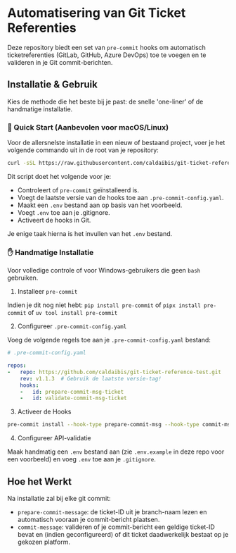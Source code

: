 # Automatisering van Git Ticket Referenties

Deze repository biedt een set van `pre-commit` hooks om automatisch ticketreferenties (GitLab, GitHub, Azure DevOps) toe te voegen en te valideren in je Git commit-berichten.

## Installatie & Gebruik

Kies de methode die het beste bij je past: de snelle 'one-liner' of de handmatige installatie.

### 🚀 Quick Start (Aanbevolen voor macOS/Linux)

Voor de allersnelste installatie in een nieuw of bestaand project, voer je het volgende commando uit in de root van je repository:

```bash
curl -sSL https://raw.githubusercontent.com/caldaibis/git-ticket-reference-test/main/init.sh | bash
```

Dit script doet het volgende voor je:

   - Controleert of `pre-commit` geïnstalleerd is.
   - Voegt de laatste versie van de hooks toe aan `.pre-commit-config.yaml`.
   - Maakt een `.env` bestand aan op basis van het voorbeeld.
   - Voegt `.env` toe aan je .gitignore.
   - Activeert de hooks in Git.

Je enige taak hierna is het invullen van het `.env` bestand.

### ✋ Handmatige Installatie

Voor volledige controle of voor Windows-gebruikers die geen `bash` gebruiken.

1. Installeer `pre-commit`

Indien je dit nog niet hebt: `pip install pre-commit` of `pipx install pre-commit` of `uv tool install pre-commit`

2. Configureer `.pre-commit-config.yaml`

Voeg de volgende regels toe aan je `.pre-commit-config.yaml` bestand:

```yaml
# .pre-commit-config.yaml

repos:
-   repo: https://github.com/caldaibis/git-ticket-reference-test.git
    rev: v1.1.3  # Gebruik de laatste versie-tag!
    hooks:
    -   id: prepare-commit-msg-ticket
    -   id: validate-commit-msg-ticket
```

3. Activeer de Hooks

```bash
pre-commit install --hook-type prepare-commit-msg --hook-type commit-msg
```

4. Configureer API-validatie

Maak handmatig een `.env` bestand aan (zie `.env.example` in deze repo voor een voorbeeld) en voeg `.env` toe aan je `.gitignore`.

## Hoe het Werkt

Na installatie zal bij elke git commit:

   - `prepare-commit-message`: de ticket-ID uit je branch-naam lezen en automatisch vooraan je commit-bericht plaatsen.
   - `commit-message`: valideren of je commit-bericht een geldige ticket-ID bevat en (indien geconfigureerd) of dit ticket daadwerkelijk bestaat op je gekozen platform.
